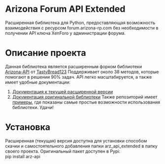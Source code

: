 # Arizona Forum API Extended
Расширенная библиотека для Python, предоставляющая возможность взаимодействия с ресурсом forum.arizona-rp.com без необходимости в получении API ключа XenForo у администрации форума.

# Описание проекта
Данная библиотека является расширенным форком библиотеки [Arizona-API](https://github.com/TastyBread123/Arizona-API) от [TastyBread123](https://www.blast.hk/members/455219/)
Поддерживает около 38 методов, которые помогают в решении 90% задач. API легко масштабируется, а также имеет удобные документации:
1. [Документация к текущей расширенной версии](https://github.com/fakelag28/Arizona-Forum-API-Extended/wiki/Основная-документация)
2. [Документация оригинальной библиотеки](https://tastybread123.github.io/Arizona-API/arz_api.html)
Также репозиторий имеет [примеры](https://github.com/fakelag28/Arizona-Forum-API-Extended/tree/main/examples), где показаны самые простые возможности использования библиотеки.
Удачи!

# Установка
Расширенная (текущая) версия доступна для установки способом скачки и самостоятельного добавления папки arz_api_extended в папку своего проекта.
Оригинальный пакет доступен в Pypi:  
pip install arz-api